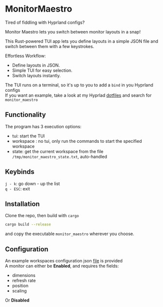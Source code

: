 # MonitorMaestro
Tired of fiddling with Hyprland configs?  

Monitor Maestro lets you switch between monitor layouts in a snap!  

This Rust-powered TUI app lets you define layouts in a simple JSON file and switch between them with a few keystrokes.  

Effortless Workflow:
- Define layouts in JSON.
- Simple TUI for easy selection.
- Switch layouts instantly.

The TUI runs on a terminal, so it's up to you to add a `bind` in you Hyprland configs  
If you want an example, take a look at my Hyprlad [dotfiles](https://github.com/Degra02/dotfiles/blob/master/hypr/hyprland.conf) and search for `monitor_maestro`

## Functionality
The program has 3 execution options:  
- tui: start the TUI
- workspace <NAME>: no tui, only run the commands to start the specified workspace
- state: get the current workspace from the file `/tmp/monitor_maestro_state.txt`, auto-handled

## Keybinds
`j - k`: go down - up the list  
`q - ESC`: exit


## Installation
Clone the repo, then build with `cargo` 
```bash
cargo build --release
```
and copy the executable `monitor_maestro` wherever you choose.

## Configuration
An example workspaces configuration json [file](./workspaces_example.json) is provided  
A monitor can either be __Enabled__, and requires the fields:
- dimensions
- refresh rate
- position
- scaling

Or __Disabled__

